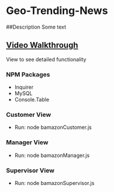 # Geo-Trending-News

##Description
Some text

## [Video Walkthrough](https://youtu.be/d5XfUrNUvG4)
View to see detailed functionality

### NPM Packages
* Inquirer
* MySQL
* Console.Table

### Customer View
* Run: node bamazonCustomer.js

### Manager View
* Run: node bamazonManager.js

### Supervisor View
* Run: node bamazonSupervisor.js